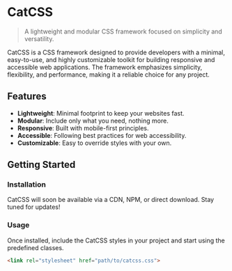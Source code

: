 # CatCSS

> A lightweight and modular CSS framework focused on simplicity and versatility.

CatCSS is a CSS framework designed to provide developers with a minimal, easy-to-use, and highly customizable toolkit for building responsive and accessible web applications. The framework emphasizes simplicity, flexibility, and performance, making it a reliable choice for any project.

## Features

- **Lightweight**: Minimal footprint to keep your websites fast.
- **Modular**: Include only what you need, nothing more.
- **Responsive**: Built with mobile-first principles.
- **Accessible**: Following best practices for web accessibility.
- **Customizable**: Easy to override styles with your own.

## Getting Started

### Installation

CatCSS will soon be available via a CDN, NPM, or direct download. Stay tuned for updates!

### Usage

Once installed, include the CatCSS styles in your project and start using the predefined classes.

```html
<link rel="stylesheet" href="path/to/catcss.css">
